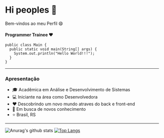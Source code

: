 # Hi peoples :wave:

Bem-vindos ao meu Perfil :smile:

#### Programmer Trainee :heart:

```
public class Main {
  public static void main(String[] args) {
    System.out.println("Hello World!!!");
  }
} 
```

---
### Apresentação
- :mortar_board: Acadêmica em Análise e Desenvolvimento de Sistemas
- :computer: Iniciante na área como Desenvolvedora
- :heart: Descobrindo um novo mundo atraves do back e front-end
- :rocket: Em busca de novos conhecimento
- :star: Brasil, RS

---

![Anurag's github stats](https://github-readme-stats.vercel.app/api?username=tais-antunes&show_icons=true&theme=radical) [![Top Langs](https://github-readme-stats.vercel.app/api/top-langs/?username=tais-antunes&layout=compact)](https://github.com/anuraghazra/github-readme-stats)



